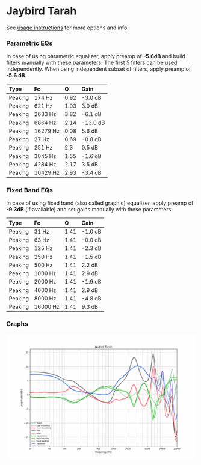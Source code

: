 # Jaybird Tarah
See [usage instructions](https://github.com/jaakkopasanen/AutoEq#usage) for more options and info.

### Parametric EQs
In case of using parametric equalizer, apply preamp of **-5.6dB** and build filters manually
with these parameters. The first 5 filters can be used independently.
When using independent subset of filters, apply preamp of **-5.6 dB**.

| Type    | Fc       |    Q | Gain     |
|:--------|:---------|:-----|:---------|
| Peaking | 174 Hz   | 0.92 | -3.0 dB  |
| Peaking | 621 Hz   | 1.03 | 3.0 dB   |
| Peaking | 2633 Hz  | 3.82 | -6.1 dB  |
| Peaking | 6864 Hz  | 2.14 | -13.0 dB |
| Peaking | 16279 Hz | 0.08 | 5.6 dB   |
| Peaking | 27 Hz    | 0.69 | -0.8 dB  |
| Peaking | 251 Hz   | 2.3  | 0.5 dB   |
| Peaking | 3045 Hz  | 1.55 | -1.6 dB  |
| Peaking | 4284 Hz  | 2.17 | 3.5 dB   |
| Peaking | 10429 Hz | 2.93 | -3.4 dB  |

### Fixed Band EQs
In case of using fixed band (also called graphic) equalizer, apply preamp of **-9.3dB**
(if available) and set gains manually with these parameters.

| Type    | Fc       |    Q | Gain    |
|:--------|:---------|:-----|:--------|
| Peaking | 31 Hz    | 1.41 | -1.0 dB |
| Peaking | 63 Hz    | 1.41 | -0.0 dB |
| Peaking | 125 Hz   | 1.41 | -2.3 dB |
| Peaking | 250 Hz   | 1.41 | -1.5 dB |
| Peaking | 500 Hz   | 1.41 | 2.2 dB  |
| Peaking | 1000 Hz  | 1.41 | 2.9 dB  |
| Peaking | 2000 Hz  | 1.41 | -1.9 dB |
| Peaking | 4000 Hz  | 1.41 | 2.9 dB  |
| Peaking | 8000 Hz  | 1.41 | -4.8 dB |
| Peaking | 16000 Hz | 1.41 | 9.3 dB  |

### Graphs
![](./Jaybird%20Tarah.png)